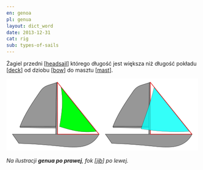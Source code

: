 ```yaml
---
en: genoa
pl: genua
layout: dict_word
date: 2013-12-31
cat: rig
sub: types-of-sails
---
```


Żagiel przedni [[headsail](/dict/headsail.html)] którego długość jest większa niż długość pokładu [[deck](/dict/deck.html)] 
od dziobu [[bow](/dict/bow.html)] do masztu [[mast](/dict/mast.html)].

![jib vs genoa](/img/dict/jib_vs_genoa.png)

*Na ilustracji **genua po prawej**, fok [[jib](/dict/jib.html)] po lewej.*
